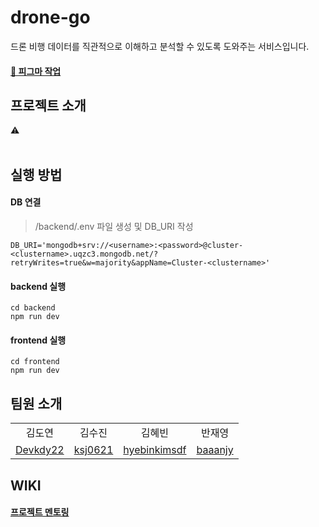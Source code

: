 # drone-go
드론 비행 데이터를 직관적으로 이해하고 분석할 수 있도록 도와주는 서비스입니다. 

#### [🎨 피그마 작업](https://www.figma.com/design/eyJ9BGiaD3NO9xKcYjLSLC/DroneGo?node-id=0-1&t=VSSbvUxYUdEaGgDN-1)

## 프로젝트 소개
⚠️
<br/>
<br/>

## 실행 방법
#### DB 연결
>/backend/.env 파일 생성 및 DB_URI 작성
```
DB_URI='mongodb+srv://<username>:<password>@cluster-<clustername>.uqzc3.mongodb.net/?retryWrites=true&w=majority&appName=Cluster-<clustername>'
```

#### backend 실행
```
cd backend
npm run dev
```

#### frontend 실행
```
cd frontend
npm run dev
```

## 팀원 소개
<table>
  <tr align="center">
    <td>김도연</td>
    <td>김수진</td>
    <td>김혜빈</td>
    <td>반재영</td>
  </tr>
  <tr>
    <td><a href="https://github.com/Devkdy22">Devkdy22</a></td>
    <td><a href="https://github.com/ksj0621">ksj0621</a></td>
    <td><a href="https://github.com/hyebinkimsdf">hyebinkimsdf</a></td>
    <td><a href="https://github.com/baaanjy">baaanjy</a></td>
  </tr>
</table>

## WIKI
#### [프로젝트 멘토링](https://github.com/ormcamp-fe-3rd/drone-go/wiki/%EB%A9%98%ED%86%A0%EB%A7%81)

